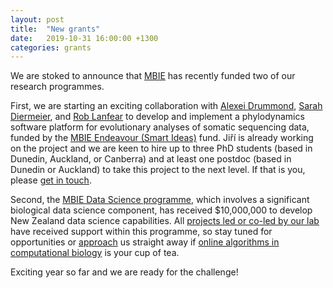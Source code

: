 ```yaml
---
layout: post
title:  "New grants"
date:   2019-10-31 16:00:00 +1300
categories: grants
---
```


We are stoked to announce that [MBIE](https://www.mbie.govt.nz/) has recently funded two of our research programmes.

First, we are starting an exciting collaboration with [Alexei Drummond](https://alexeidrummond.org/), [Sarah Diermeier](https://www.otago.ac.nz/biochemistry/people/profile/index.html?id=2797), and [Rob Lanfear](https://researchers.anu.edu.au/researchers/lanfear-rm) to develop and implement a phylodynamics software platform for evolutionary analyses of somatic sequencing data, funded by the [MBIE Endeavour (Smart Ideas)](https://www.mbie.govt.nz/science-and-technology/science-and-innovation/funding-information-and-opportunities/investment-funds/endeavour-fund/) fund.
Jiří is already working on the project and we are keen to hire up to three PhD students (based in Dunedin, Auckland, or Canberra) and at least one postdoc (based in Dunedin or Auckland) to take this project to the next level.
If that is you, please [get in touch](/alex/).

Second, the [MBIE Data Science programme](https://www.auckland.ac.nz/en/news/2019/10/29/major-funding-boost-for-data-science.html), which involves a significant biological data science component, has received $10,000,000 to develop New Zealand data science capabilities.
All [projects led or co-led by our lab](/opportunities/) have received support within this programme, so stay tuned for opportunities or [approach](/alex/) us straight away if [online algorithms in computational biology](/opportunities/) is your cup of tea.

Exciting year so far and we are ready for the challenge!
